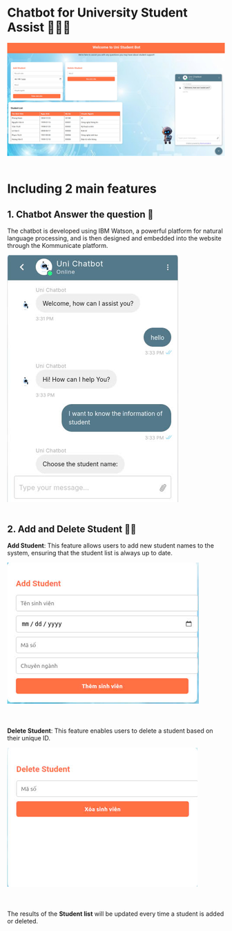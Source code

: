 # Chatbot for University Student Assist 🤖🧑‍💻
![My Photo](./static/view_all.jpg)
<br/><br/>
# Including 2 main features
## **1. Chatbot Answer the question 💬**
The chatbot is developed using IBM Watson, a powerful platform for natural language processing, and is then designed and embedded into the website through the Kommunicate platform. 

![My Photo](./static/chat.jpg)
<br/><br/>
## **2. Add and Delete Student 🙎‍♂️**
**Add Student**: This feature allows users to add new student names to the system, ensuring that the student list is always up to date.

![My Photo](./static/add.jpg)
<br/><br/>
<br/><br/>
**Delete Student**: This feature enables users to delete a student based on their unique ID. 

![My Photo](./static/delete.jpg)
<br/><br/>
<br/><br/>
The results of the **Student list** will be updated every time a student is added or deleted.
